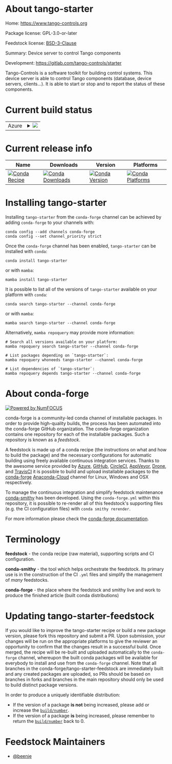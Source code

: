 About tango-starter
===================

Home: https://www.tango-controls.org

Package license: GPL-3.0-or-later

Feedstock license: [BSD-3-Clause](https://github.com/conda-forge/tango-starter-feedstock/blob/main/LICENSE.txt)

Summary: Device server to control Tango components

Development: https://gitlab.com/tango-controls/starter

Tango-Controls is a software toolkit for building control systems.
This device server is able to control Tango components (database, device servers, clients...).
It is able to start or stop and to report the status of these components.


Current build status
====================


<table>
    
  <tr>
    <td>Azure</td>
    <td>
      <details>
        <summary>
          <a href="https://dev.azure.com/conda-forge/feedstock-builds/_build/latest?definitionId=14197&branchName=main">
            <img src="https://dev.azure.com/conda-forge/feedstock-builds/_apis/build/status/tango-starter-feedstock?branchName=main">
          </a>
        </summary>
        <table>
          <thead><tr><th>Variant</th><th>Status</th></tr></thead>
          <tbody><tr>
              <td>linux_64</td>
              <td>
                <a href="https://dev.azure.com/conda-forge/feedstock-builds/_build/latest?definitionId=14197&branchName=main">
                  <img src="https://dev.azure.com/conda-forge/feedstock-builds/_apis/build/status/tango-starter-feedstock?branchName=main&jobName=linux&configuration=linux_64_" alt="variant">
                </a>
              </td>
            </tr><tr>
              <td>osx_64</td>
              <td>
                <a href="https://dev.azure.com/conda-forge/feedstock-builds/_build/latest?definitionId=14197&branchName=main">
                  <img src="https://dev.azure.com/conda-forge/feedstock-builds/_apis/build/status/tango-starter-feedstock?branchName=main&jobName=osx&configuration=osx_64_" alt="variant">
                </a>
              </td>
            </tr>
          </tbody>
        </table>
      </details>
    </td>
  </tr>
</table>

Current release info
====================

| Name | Downloads | Version | Platforms |
| --- | --- | --- | --- |
| [![Conda Recipe](https://img.shields.io/badge/recipe-tango--starter-green.svg)](https://anaconda.org/conda-forge/tango-starter) | [![Conda Downloads](https://img.shields.io/conda/dn/conda-forge/tango-starter.svg)](https://anaconda.org/conda-forge/tango-starter) | [![Conda Version](https://img.shields.io/conda/vn/conda-forge/tango-starter.svg)](https://anaconda.org/conda-forge/tango-starter) | [![Conda Platforms](https://img.shields.io/conda/pn/conda-forge/tango-starter.svg)](https://anaconda.org/conda-forge/tango-starter) |

Installing tango-starter
========================

Installing `tango-starter` from the `conda-forge` channel can be achieved by adding `conda-forge` to your channels with:

```
conda config --add channels conda-forge
conda config --set channel_priority strict
```

Once the `conda-forge` channel has been enabled, `tango-starter` can be installed with `conda`:

```
conda install tango-starter
```

or with `mamba`:

```
mamba install tango-starter
```

It is possible to list all of the versions of `tango-starter` available on your platform with `conda`:

```
conda search tango-starter --channel conda-forge
```

or with `mamba`:

```
mamba search tango-starter --channel conda-forge
```

Alternatively, `mamba repoquery` may provide more information:

```
# Search all versions available on your platform:
mamba repoquery search tango-starter --channel conda-forge

# List packages depending on `tango-starter`:
mamba repoquery whoneeds tango-starter --channel conda-forge

# List dependencies of `tango-starter`:
mamba repoquery depends tango-starter --channel conda-forge
```


About conda-forge
=================

[![Powered by
NumFOCUS](https://img.shields.io/badge/powered%20by-NumFOCUS-orange.svg?style=flat&colorA=E1523D&colorB=007D8A)](https://numfocus.org)

conda-forge is a community-led conda channel of installable packages.
In order to provide high-quality builds, the process has been automated into the
conda-forge GitHub organization. The conda-forge organization contains one repository
for each of the installable packages. Such a repository is known as a *feedstock*.

A feedstock is made up of a conda recipe (the instructions on what and how to build
the package) and the necessary configurations for automatic building using freely
available continuous integration services. Thanks to the awesome service provided by
[Azure](https://azure.microsoft.com/en-us/services/devops/), [GitHub](https://github.com/),
[CircleCI](https://circleci.com/), [AppVeyor](https://www.appveyor.com/),
[Drone](https://cloud.drone.io/welcome), and [TravisCI](https://travis-ci.com/)
it is possible to build and upload installable packages to the
[conda-forge](https://anaconda.org/conda-forge) [Anaconda-Cloud](https://anaconda.org/)
channel for Linux, Windows and OSX respectively.

To manage the continuous integration and simplify feedstock maintenance
[conda-smithy](https://github.com/conda-forge/conda-smithy) has been developed.
Using the ``conda-forge.yml`` within this repository, it is possible to re-render all of
this feedstock's supporting files (e.g. the CI configuration files) with ``conda smithy rerender``.

For more information please check the [conda-forge documentation](https://conda-forge.org/docs/).

Terminology
===========

**feedstock** - the conda recipe (raw material), supporting scripts and CI configuration.

**conda-smithy** - the tool which helps orchestrate the feedstock.
                   Its primary use is in the construction of the CI ``.yml`` files
                   and simplify the management of *many* feedstocks.

**conda-forge** - the place where the feedstock and smithy live and work to
                  produce the finished article (built conda distributions)


Updating tango-starter-feedstock
================================

If you would like to improve the tango-starter recipe or build a new
package version, please fork this repository and submit a PR. Upon submission,
your changes will be run on the appropriate platforms to give the reviewer an
opportunity to confirm that the changes result in a successful build. Once
merged, the recipe will be re-built and uploaded automatically to the
`conda-forge` channel, whereupon the built conda packages will be available for
everybody to install and use from the `conda-forge` channel.
Note that all branches in the conda-forge/tango-starter-feedstock are
immediately built and any created packages are uploaded, so PRs should be based
on branches in forks and branches in the main repository should only be used to
build distinct package versions.

In order to produce a uniquely identifiable distribution:
 * If the version of a package **is not** being increased, please add or increase
   the [``build/number``](https://docs.conda.io/projects/conda-build/en/latest/resources/define-metadata.html#build-number-and-string).
 * If the version of a package **is** being increased, please remember to return
   the [``build/number``](https://docs.conda.io/projects/conda-build/en/latest/resources/define-metadata.html#build-number-and-string)
   back to 0.

Feedstock Maintainers
=====================

* [@beenje](https://github.com/beenje/)

